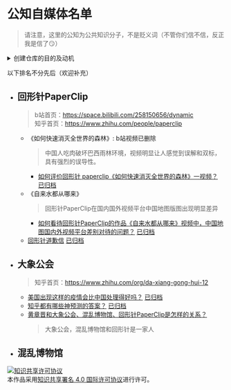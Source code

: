 # 公知自媒体名单

> 请注意，这里的公知为公共知识分子，不是贬义词（不管你们信不信，反正我是信了😏）  

<details>
  <summary>创建仓库的目的及动机</summary>
  
  ```
  在这个特殊时期，互联网上暴露的公知越来越多了，这是一件好事。
  然而最近经历几次公知暴露事件以后。
  我发现公知对那些证据确凿，有理有据的回复，从来不回复或者正面回应，更甚者控/删评论。好像鸵鸟一样，装聋作哑。
  人民群众的力量和战斗力是伟大的，可以让公知颜面扫地（未必，他们有没有脸还是两说的事情），失去话语权。
  但是人民群众也是要工作吃饭的，揍完了总得去工作养家，总不能天天等着公知出现上去揍他，饭还是要吃饱的对吧。
  这就导致了一个问题，公知可以当缩头乌龟，等你揍完了打扮打扮再出来兴风作浪。
  互联网的记忆是短暂，也不是人人都知道这公知干了什么，总会有后来者被打扮的花枝招展的公知吸引过去：“大爷，来快活呀~”
  ...
  这就是我创建这个仓库的目的，希望能列举出一张公知名单，警戒后来者。
  同时搜集放置各种公知暴露出的马脚。因为我们和公知不一样，是讲证据的。
  ```
</details>

以下排名不分先后（欢迎补充）

* ## 回形针PaperClip

  > b站首页：https://space.bilibili.com/258150656/dynamic  
  > 知乎首页：https://www.zhihu.com/people/paperclip
  * 《如何快速消灭全世界的森林》: b站视频已删除
    > 中国人吃肉破坏巴西雨林环境，视频明显让人感觉到误解和双标，具有强烈的误导性。  
    * [如何评价回形针 paperclip《如何快速消灭全世界的森林》一视频？](https://www.zhihu.com/question/381432471/answer/1095637166) [已归档](<./Archive/回形针PaperClip/如何评价回形针 paperclip《如何快速消灭全世界的森林》一视频？ - 知乎.mhtml>)
  * 《自来水都从哪来》
    > 回形针PaperClip在国内国外视频平台中国地图版图出现明显差异  
    * [如何看待回形针PaperClip的作品《自来水都从哪来》视频中，中国地图国内外视频平台差别对待的问题？](https://www.zhihu.com/question/381502037/answer/1097641628) [已归档](<./Archive/回形针PaperClip/如何看待回形针PaperClip的作品《自来水都从哪来》视频中，中国地图国内外视频平台差别对待的问题？ - 知乎.mhtml>)
  * [回形针道歉信](https://t.bilibili.com/369477361961524806?tab=2) [已归档](<./Archive/回形针PaperClip/回形针PaperClip-3月22日道歉信.mhtml>)

* ## 大象公会

  > 知乎首页：https://www.zhihu.com/org/da-xiang-gong-hui-12
  * [美国出现这样的疫情会比中国处理得好吗？](https://www.zhihu.com/question/368456273/answer/1094001287) [已归档](<./Archive/大象公会/美国出现这样的疫情会比中国处理得好吗？ - 知乎.mhtml>)
  * [知乎都有哪些神预测的答案？](https://www.zhihu.com/question/20562561/answer/1083783118) [已归档](<./Archive/大象公会/知乎都有哪些神预测的答案？ - 知乎.mhtml>)
  * [黄章晋和大象公会、混乱博物馆、回形针PaperClip是怎样的关系？](https://www.zhihu.com/question/381578316/answer/1098081094)
    > 大象公会，混乱博物馆和回形针是一家人

* ## 混乱博物馆


<a rel="license" href="http://creativecommons.org/licenses/by/4.0/"><img alt="知识共享许可协议" style="border-width:0" src="https://i.creativecommons.org/l/by/4.0/88x31.png" /></a><br />本作品采用<a rel="license" href="http://creativecommons.org/licenses/by/4.0/">知识共享署名 4.0 国际许可协议</a>进行许可。
